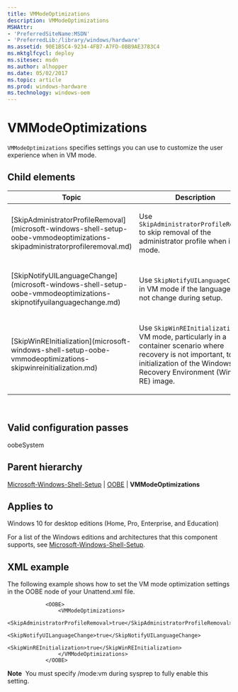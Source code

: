 ```yaml
---
title: VMModeOptimizations
description: VMModeOptimizations
MSHAttr:
- 'PreferredSiteName:MSDN'
- 'PreferredLib:/library/windows/hardware'
ms.assetid: 90E1B5C4-9234-4FB7-A7FD-0BB9AE3783C4
ms.mktglfcycl: deploy
ms.sitesec: msdn
ms.author: alhopper
ms.date: 05/02/2017
ms.topic: article
ms.prod: windows-hardware
ms.technology: windows-oem
---
```


# VMModeOptimizations


`VMModeOptimizations` specifies settings you can use to customize the user experience when in VM mode.

## Child elements


<table>
<colgroup>
<col width="50%" />
<col width="50%" />
</colgroup>
<thead>
<tr class="header">
<th>Topic</th>
<th>Description</th>
</tr>
</thead>
<tbody>
<tr class="odd">
<td><p>[SkipAdministratorProfileRemoval](microsoft-windows-shell-setup-oobe-vmmodeoptimizations-skipadministratorprofileremoval.md)</p></td>
<td><p>Use <code>SkipAdministratorProfileRemoval</code> to skip removal of the administrator profile when in VM mode.</p></td>
</tr>
<tr class="even">
<td><p>[SkipNotifyUILanguageChange](microsoft-windows-shell-setup-oobe-vmmodeoptimizations-skipnotifyuilanguagechange.md)</p></td>
<td><p>Use <code>SkipNotifyUILanguageChange</code> in VM mode if the language will not change during setup.</p></td>
</tr>
<tr class="odd">
<td><p>[SkipWinREInitialization](microsoft-windows-shell-setup-oobe-vmmodeoptimizations-skipwinreinitialization.md)</p></td>
<td><p>Use <code>SkipWinREInitialization</code> in VM mode, particularly in a container scenario where recovery is not important, to skip initialization of the Windows Recovery Environment (Windows RE) image.</p></td>
</tr>
</tbody>
</table>

 

## Valid configuration passes


oobeSystem

## Parent hierarchy


[Microsoft-Windows-Shell-Setup](microsoft-windows-shell-setup.md) | [OOBE](microsoft-windows-shell-setup-oobe.md) | **VMModeOptimizations**

## Applies to


Windows 10 for desktop editions (Home, Pro, Enterprise, and Education)

For a list of the Windows editions and architectures that this component supports, see [Microsoft-Windows-Shell-Setup](microsoft-windows-shell-setup.md).

## XML example


The following example shows how to set the VM mode optimization settings in the OOBE node of your Unattend.xml file.

``` syntax
            <OOBE>
                <VMModeOptimizations>
                    <SkipAdministratorProfileRemoval>true</SkipAdministratorProfileRemoval>
                    <SkipNotifyUILanguageChange>true</SkipNotifyUILanguageChange>
                    <SkipWinREInitialization>true</SkipWinREInitialization>  
                </VMModeOptimizations>
            </OOBE>
```

**Note**  You must specify /mode:vm during sysprep to fully enable this setting.

 

 

 






